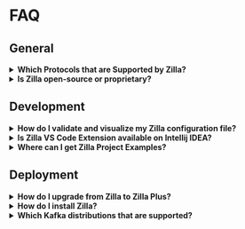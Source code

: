 # FAQ

## General

<details>
    <summary><strong>Which Protocols that are Supported by Zilla?</strong></summary>

Currently Zilla supports the following protocols:

- [HTTP](/concepts/protocol/http.md)
- [gRPC](/concepts/protocol/grpc.md)
- [Kafka](/concepts/protocol/kafka.md)
- [MQTT](/concepts/protocol/mqtt.md)
- [Server Sent Events (SSE)](/concepts/protocol/sse.md)

Other than that, Zilla also supports the following bindings: [Filesystem binding](/reference/config/bindings/filesystem/README.md), [Websocket binding](/reference/config/bindings/filesystem/ws.md), [AsyncAPI binding](/concepts/api-spec-integration/asyncapi.md), and [OpenAPI binding](/concepts/api-spec-integration/openapi.md).

</details>

<details>
    <summary><strong>Is Zilla open-source or proprietary?</strong></summary>
    <p>Zilla is under the Aklivity Community License. This open-source license gives the freedom to deploy, modify, and run Zilla as needed, as long as it is not turned into a standalone commercialized “Zilla-as-a-service” offering. A commercial version of Zilla (“Zilla Plus”) is available, which includes additional enterprise integrations and support.</p>
</details>

## Development

<details>
    <summary><strong>How do I validate and visualize my Zilla configuration file?</strong></summary>

Currently we provide Zilla Visual Studio Code Exension for helping Zilla configuration development and visuzliation directly within Visual Studio Code. Read [this article](/getting-started/vscode/README.md) for more information.

</details>

<details>
    <summary><strong>Is Zilla VS Code Extension available on Intellij IDEA?</strong></summary>
    <p>Currently Zilla VS Code Extension is only available as a Visual Studio Code Extension.</p>
</details>

<details>
    <summary><strong>Where can I get Zilla Project Examples?</strong></summary>

Read [Real-World Use Cases](/getting-started/use-cases.md) for project examples separated by its use cases or read [How-To Guides](/tutorials/how-to-guides.md) for a guided articles.

</details>

## Deployment

<details>
    <summary><strong>How do I upgrade from Zilla to Zilla Plus?</strong></summary>

Refer to [this article](/deployment/zilla-to-zilla-plus-upgrade.md) for upgrading from Zilla to Zilla plus.
</details>

<details>
    <summary><strong>How do I install Zilla?</strong></summary>

There are three options to install Zilla:

- [Using Homebrew on MacOS](/deployment/install-zilla/homebrew.md)
- [Using Docker](/deployment/install-zilla/docker.md)
- [Deploy on Kubernetes via Helm](/deployment/install-zilla/helm.md)

Please note that using Zilla on MacOS and Docker are intended for development purposes only. It is advisable to deploy Zilla in production using Kubernetes.

</details>

<details>
    <summary><strong>Which Kafka distributions that are supported?</strong></summary>

Zilla supports the following Kafka distributions:

- Apache Kafka
- Aiven Kafka
- Amazon MSK
- Confluent Cloud
- Redpanda

</details>
